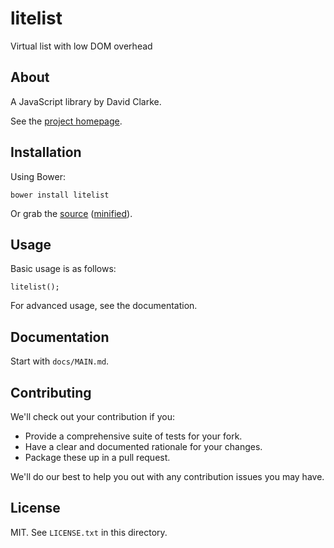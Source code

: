 # litelist

Virtual list with low DOM overhead

## About

A JavaScript library by David Clarke.

See the [project homepage](http://davidcl64.github.io/litelist).

## Installation

Using Bower:

    bower install litelist

Or grab the [source](https://github.com/davidcl64/litelist/dist/litelist.js) ([minified](https://github.com/davidcl64/litelist/dist/litelist.min.js)).

## Usage

Basic usage is as follows:

    litelist();

For advanced usage, see the documentation.

## Documentation

Start with `docs/MAIN.md`.

## Contributing

We'll check out your contribution if you:

* Provide a comprehensive suite of tests for your fork.
* Have a clear and documented rationale for your changes.
* Package these up in a pull request.

We'll do our best to help you out with any contribution issues you may have.

## License

MIT. See `LICENSE.txt` in this directory.
